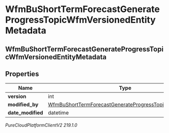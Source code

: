 # WfmBuShortTermForecastGenerateProgressTopicWfmVersionedEntityMetadata

## WfmBuShortTermForecastGenerateProgressTopicWfmVersionedEntityMetadata

## Properties

|Name | Type | Description | Notes|
|------------ | ------------- | ------------- | -------------|
| **version** | int |  | [optional] |
| **modified_by** | [WfmBuShortTermForecastGenerateProgressTopicUserReference](WfmBuShortTermForecastGenerateProgressTopicUserReference) |  | [optional] |
| **date_modified** | datetime |  | [optional] |



_PureCloudPlatformClientV2 219.1.0_

